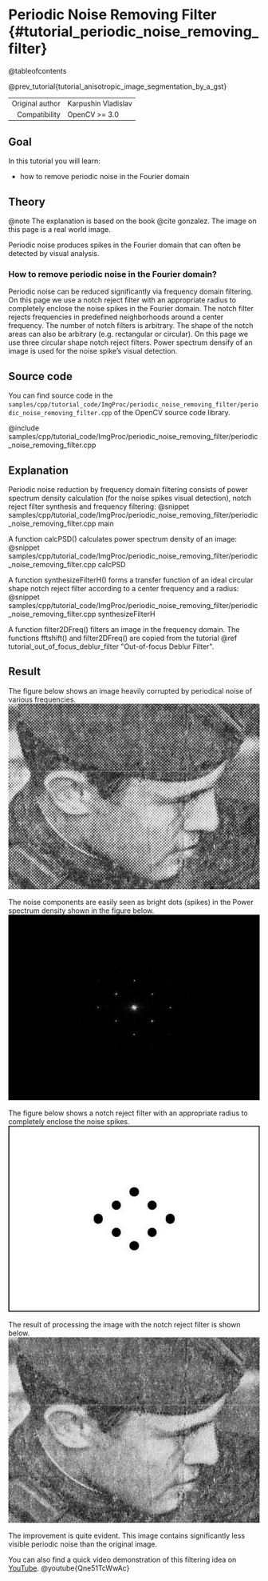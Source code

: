 Periodic Noise Removing Filter {#tutorial_periodic_noise_removing_filter}
==========================

@tableofcontents

@prev_tutorial{tutorial_anisotropic_image_segmentation_by_a_gst}

|    |    |
| -: | :- |
| Original author | Karpushin Vladislav |
| Compatibility | OpenCV >= 3.0 |

Goal
----

In this tutorial you will learn:

-   how to remove periodic noise in the Fourier domain

Theory
------

@note The explanation is based on the book @cite gonzalez. The image on this page is a real world image.

Periodic noise produces spikes in the Fourier domain that can often be detected by visual analysis.

### How to remove periodic noise in the Fourier domain?

Periodic noise can be reduced significantly via frequency domain filtering. On this page we use a notch reject filter with an appropriate radius to completely enclose the noise spikes in the Fourier domain. The notch filter rejects frequencies in predefined neighborhoods around a center frequency. The number of notch filters is arbitrary. The shape of the notch areas can also be arbitrary (e.g. rectangular or circular). On this page we use three circular shape notch reject filters. Power spectrum densify of an image is used for the noise spike’s visual detection.

Source code
-----------

You can find source code in the `samples/cpp/tutorial_code/ImgProc/periodic_noise_removing_filter/periodic_noise_removing_filter.cpp` of the OpenCV source code library.

@include samples/cpp/tutorial_code/ImgProc/periodic_noise_removing_filter/periodic_noise_removing_filter.cpp

Explanation
-----------

Periodic noise reduction by frequency domain filtering consists of power spectrum density calculation (for the noise spikes visual detection), notch reject filter synthesis and frequency filtering:
@snippet samples/cpp/tutorial_code/ImgProc/periodic_noise_removing_filter/periodic_noise_removing_filter.cpp main

A function calcPSD() calculates power spectrum density of an image:
@snippet samples/cpp/tutorial_code/ImgProc/periodic_noise_removing_filter/periodic_noise_removing_filter.cpp calcPSD

A function synthesizeFilterH() forms a transfer function of an ideal circular shape notch reject filter according to a center frequency and a radius:
@snippet samples/cpp/tutorial_code/ImgProc/periodic_noise_removing_filter/periodic_noise_removing_filter.cpp synthesizeFilterH

A function filter2DFreq() filters an image in the frequency domain. The functions fftshift() and filter2DFreq() are copied from the tutorial @ref tutorial_out_of_focus_deblur_filter "Out-of-focus Deblur Filter".

Result
------

The figure below shows an image heavily corrupted by periodical noise of various frequencies.
![Image corrupted by periodic noise](images/period_input.jpg)

The noise components are easily seen as bright dots (spikes) in the Power spectrum density shown in the figure below.
![Power spectrum density showing periodic noise](images/period_psd.jpg)

The figure below shows a notch reject filter with an appropriate radius to completely enclose the noise spikes.
![Notch reject filter](images/period_filter.jpg)

The result of processing the image with the notch reject filter is shown below.
![Result of filtering](images/period_output.jpg)

The improvement is quite evident. This image contains significantly less visible periodic noise than the original image.

You can also find a quick video demonstration of this filtering idea on [YouTube](https://youtu.be/Qne51TcWwAc).
@youtube{Qne51TcWwAc}
